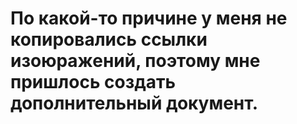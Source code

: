 # По какой-то причине у меня не копировались ссылки изоюражений, поэтому мне пришлось создать дополнительный документ.
